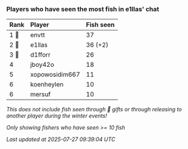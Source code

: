 ### Players who have seen the most fish in e1llas' chat

| Rank  | Player         | Fish seen |
|:------|:---------------|:----------|
| 1 🥇  | envtt          | 37        |
| 2 🥈  | e1llas         | 36 (+2)   |
| 3 🥉  | d1fforr        | 26        |
| 4     | jboy42o        | 18        |
| 5     | xopowosidim667 | 11        |
| 6     | koenheylen     | 10        |
| 6     | mersuf         | 10        |

_This does not include fish seen through 🎁 gifts or through releasing to another player during the winter events!_

_Only showing fishers who have seen >= 10 fish_

_Last updated at 2025-07-27 09:39:04 UTC_
